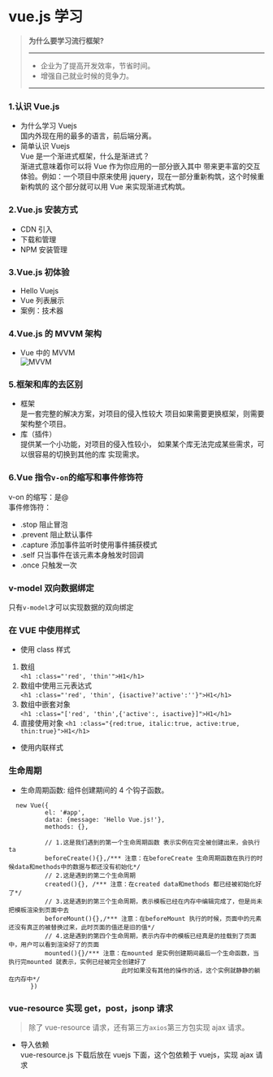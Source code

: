 # vue.js 学习

> **为什么要学习流行框架?**
>
> ---
>
> - 企业为了提高开发效率，节省时间。
> - 增强自己就业时候的竞争力。
>
> ---

### 1.认识 Vue.js

- 为什么学习 Vuejs  
  国内外现在用的最多的语言，前后端分离。
- 简单认识 Vuejs  
  Vue 是一个渐进式框架，什么是渐进式？  
  渐进式意味着你可以将 Vue 作为你应用的一部分嵌入其中
  带来更丰富的交互体验。例如：一个项目中原来使用
  jquery，现在一部分重新构筑，这个时候重新构筑的
  这个部分就可以用 Vue 来实现渐进式构筑。

### 2.Vue.js 安装方式

- CDN 引入
- 下载和管理
- NPM 安装管理

### 3.Vue.js 初体验

- Hello Vuejs
- Vue 列表展示
- 案例：技术器

### 4.Vue.js 的 MVVM 架构

- Vue 中的 MVVM  
  ![MVVM](../img/MVVM.png)

### 5.框架和库的去区别

- 框架  
  是一套完整的解决方案，对项目的侵入性较大
  项目如果需要更换框架，则需要架构整个项目。
- 库（插件）  
  提供某一个小功能，对项目的侵入性较小，
  如果某个库无法完成某些需求，可以很容易的切换到其他的库
  实现需求。

### 6.Vue 指令`v-on`的缩写和事件修饰符

v-on 的缩写：是@  
 事件修饰符：

- .stop 阻止冒泡
- .prevent 阻止默认事件
- .capture 添加事件监听时使用事件捕获模式
- .self 只当事件在该元素本身触发时回调
- .once 只触发一次

### v-model 双向数据绑定

只有`v-model`才可以实现数据的双向绑定

### 在 VUE 中使用样式

- 使用 class 样式

1. 数组  
   `<h1 :class="'red', 'thin'">H1</h1>`
2. 数组中使用三元表达式  
   `<h1 :class="'red', 'thin', {isactive?'active':''}">H1</h1>`
3. 数组中嵌套对象  
   `<h1 :class="['red', 'thin',{'active':, isactive}]">H1</h1>`
4. 直接使用对象
   `<h1 :class="{red:true, italic:true, active:true, thin:true}">H1</h1>`

- 使用内联样式

### 生命周期

- 生命周期函数: 组件创建期间的 4 个钩子函数。

```vuejs
  new Vue({
          el: '#app',
          data: {message: 'Hello Vue.js!'},
          methods: {},

          // 1.这是我们遇到的第一个生命周期函数 表示实例在完全被创建出来，会执行ta
          beforeCreate(){},/*** 注意：在beforeCreate 生命周期函数在执行的时候data和methods中的数据与都还没有初始化*/
          // 2.这是遇到的第二个生命周期
          created(){}, /*** 注意：在created data和methods 都已经被初始化好了*/
          // 3.这是遇到的第三个生命周期，表示模板已经在内存中编辑完成了，但是尚未把模板渲染到页面中去
          beforeMount(){},/*** 注意：在beforeMount 执行的时候，页面中的元素还没有真正的被替换过来，此时页面的值还是旧的值*/
          // 4.这是遇到的第四个生命周期，表示内存中的模板已经真是的挂载到了页面中，用户可以看到渲染好了的页面
          mounted(){}/*** 注意：在mounted 是实例创建期间最后一个生命函数，当执行完mounted 就表示，实例已经被完全创建好了
                               此时如果没有其他的操作的话，这个实例就静静的躺在内存中*/
      })
```

### vue-resource 实现 get，post，jsonp 请求

> 除了 vue-resource 请求，还有第三方`axios`第三方包实现 ajax 请求。

- 导入依赖  
  vue-resource.js 下载后放在 vuejs 下面，这个包依赖于 vuejs，实现 ajax 请求
